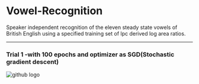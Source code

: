 # Vowel-Recognition
Speaker independent recognition of the eleven steady state vowels of British English using a specified training set of lpc derived log area ratios.


-----

### Trial 1 -with 100 epochs and optimizer as SGD(Stochastic gradient descent)

![github logo](https://github.com/anishsingh20/Vowel-Recognition/blob/master/Pass1-100epochs.png)

